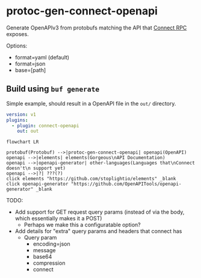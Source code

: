 # protoc-gen-connect-openapi
Generate OpenAPIv3 from protobufs matching the API that [Connect RPC](https://connectrpc.com/docs/protocol) exposes.

Options:
 - format=yaml (default)
 - format=json
 - base=[path]


## Build using `buf generate`
Simple example, should result in a OpenAPI file in the `out/` directory.
```yaml
version: v1
plugins:
  - plugin: connect-openapi
    out: out
```

```mermaid
flowchart LR

protobuf(Protobuf) -->|protoc-gen-connect-openapi| openapi(OpenAPI)
openapi -->|elements| elements(Gorgeous\nAPI Documentation)
openapi -->|openapi-generator| other-languages(Languages that\nConnect doesn't\n support yet)
openapi -->|?| ???(?)
click elements "https://github.com/stoplightio/elements" _blank
click openapi-generator "https://github.com/OpenAPITools/openapi-generator" _blank
```


TODO:
- Add support for GET request query params (instead of via the body, which essentially makes it a POST)
  - Perhaps we make this a configuratable option?
- Add details for "extra" query params and headers that connect has
  - Query param
    - encoding=json
    - message
    - base64
    - compression
    - connect
